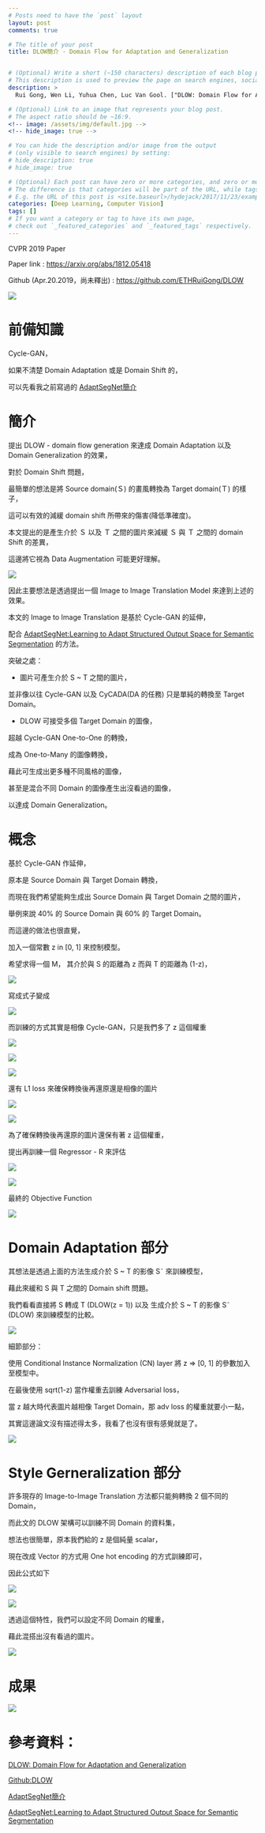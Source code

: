 ```yaml
---
# Posts need to have the `post` layout
layout: post
comments: true

# The title of your post
title: DLOW簡介 - Domain Flow for Adaptation and Generalization


# (Optional) Write a short (~150 characters) description of each blog post.
# This description is used to preview the page on search engines, social media, etc.
description: >
  Rui Gong, Wen Li, Yuhua Chen, Luc Van Gool. ["DLOW: Domain Flow for Adaptation and Generalization"](https://arxiv.org/abs/1812.05418). In CVPR'19.

# (Optional) Link to an image that represents your blog post.
# The aspect ratio should be ~16:9.
<!-- image: /assets/img/default.jpg -->
<!-- hide_image: true -->

# You can hide the description and/or image from the output
# (only visible to search engines) by setting:
# hide_description: true
# hide_image: true

# (Optional) Each post can have zero or more categories, and zero or more tags.
# The difference is that categories will be part of the URL, while tags will not.
# E.g. the URL of this post is <site.baseurl>/hydejack/2017/11/23/example-content/
categories: [Deep Learning, Computer Vision]
tags: []
# If you want a category or tag to have its own page,
# check out `_featured_categories` and `_featured_tags` respectively.
---
```

CVPR 2019 Paper

Paper link : https://arxiv.org/abs/1812.05418

Github (Apr.20.2019，尚未釋出) : https://github.com/ETHRuiGong/DLOW

![](/assets/img/2019-04-21-DLOW/fig1.png)

# 前備知識

Cycle-GAN，

如果不清楚 Domain Adaptation 或是 Domain Shift 的，

可以先看我之前寫過的 [AdaptSegNet簡介]

# 簡介

提出 DLOW - domain flow generation 來達成 Domain Adaptation 以及 Domain Generalization 的效果，

對於 Domain Shift 問題，

最簡單的想法是將 Source domain(Ｓ) 的畫風轉換為 Target domain(Ｔ) 的樣子，

這可以有效的減緩 domain shift 所帶來的傷害(降低準確度)。

本文提出的是產生介於 Ｓ 以及 Ｔ 之間的圖片來減緩 Ｓ 與 Ｔ 之間的 domain Shift 的差異，

這邊將它視為 Data Augmentation 可能更好理解。

![](/assets/img/2019-04-21-DLOW/fig5.png)

因此主要想法是透過提出一個 Image to Image Translation Model 來達到上述的效果。

本文的 Image to Image Translation 是基於 Cycle-GAN 的延伸，

配合 [AdaptSegNet:Learning to Adapt Structured Output Space for Semantic Segmentation] 的方法。


突破之處：

-  圖片可產生介於 S ~ T 之間的圖片，

並非像以往 Cycle-GAN 以及 CyCADA(DA 的任務) 只是單純的轉換至 Target Domain。

- DLOW 可接受多個 Target Domain 的圖像，

超越 Cycle-GAN One-to-One 的轉換，

成為 One-to-Many 的圖像轉換，

藉此可生成出更多種不同風格的圖像，

甚至是混合不同 Domain 的圖像產生出沒看過的圖像，

以達成 Domain Generalization。



# 概念

基於 Cycle-GAN 作延伸，

原本是 Source Domain 與 Target Domain 轉換，

而現在我們希望能夠生成出 Source Domain 與 Target Domain 之間的圖片，

舉例來說 40% 的 Source Domain 與 60% 的 Target Domain。

而這邊的做法也很直覺，

加入一個常數 z in [0, 1] 來控制模型。

希望求得一個 M， 其介於與 S 的距離為 z 而與 T 的距離為 (1-z)，

![](/assets/img/2019-04-21-DLOW/fig2.png)

寫成式子變成

![](/assets/img/2019-04-21-DLOW/eq3.png)

<!-- ![](/assets/img/2019-04-21-DLOW/eq4.png) -->

而訓練的方式其實是相像 Cycle-GAN，只是我們多了 z 這個權重

![](/assets/img/2019-04-21-DLOW/fig3-a.png)

![](/assets/img/2019-04-21-DLOW/eq56.png)

![](/assets/img/2019-04-21-DLOW/eq7.png)


還有 L1 loss 來確保轉換後再還原還是相像的圖片

![](/assets/img/2019-04-21-DLOW/fig3-b.png)

![](/assets/img/2019-04-21-DLOW/eq8.png)

為了確保轉換後再還原的圖片還保有著 z 這個權重，

提出再訓練一個 Regressor - R 來評估

![](/assets/img/2019-04-21-DLOW/fig3-c.png)

![](/assets/img/2019-04-21-DLOW/eq9.png)

最終的 Objective Function

![](/assets/img/2019-04-21-DLOW/eq10.png)


# Domain Adaptation 部分

其想法是透過上面的方法生成介於 S ~ T 的影像 S˜   來訓練模型，

藉此來緩和 S 與 T 之間的 Domain shift 問題。

我們看看直接將 S 轉成 T (DLOW(z = 1)) 以及 生成介於 S ~ T 的影像 S˜  (DLOW) 來訓練模型的比較。

![](/assets/img/2019-04-21-DLOW/table1.png)

細節部分：

使用 Conditional Instance Normalization (CN) layer 將 z => [0, 1] 的參數加入至模型中。

在最後使用 sqrt(1-z) 當作權重去訓練 Adversarial loss，

當 z 越大時代表圖片越相像 Target Domain，那 adv loss 的權重就要小一點，

其實這邊論文沒有描述得太多，我看了也沒有很有感覺就是了。

![](/assets/img/2019-04-21-DLOW/fig4.png)


# Style Gerneralization 部分

許多現存的 Image-to-Image Translation 方法都只能夠轉換 2 個不同的 Domain，

而此文的 DLOW 架構可以訓練不同 Domain 的資料集，

想法也很簡單，原本我們給的 z 是個純量 scalar，

現在改成 Vector 的方式用 One hot encoding 的方式訓練即可，

因此公式如下

![](/assets/img/2019-04-21-DLOW/one-hot.png)

![](/assets/img/2019-04-21-DLOW/eq11.png)

透過這個特性，我們可以設定不同 Domain 的權重，

藉此混搭出沒有看過的圖片。

![](/assets/img/2019-04-21-DLOW/fig6.png)

# 成果

![](/assets/img/2019-04-21-DLOW/table2.png)



# 參考資料：

[DLOW: Domain Flow for Adaptation and Generalization]

[Github:DLOW]

[AdaptSegNet簡介]

[AdaptSegNet:Learning to Adapt Structured Output Space for Semantic Segmentation]

[AdaptSegNet:Learning to Adapt Structured Output Space for Semantic Segmentation]:https://arxiv.org/abs/1802.10349

[DLOW: Domain Flow for Adaptation and Generalization]:https://arxiv.org/abs/1812.05418

[Github:DLOW]:https://github.com/ETHRuiGong/DLOW

[AdaptSegNet簡介]:https://xiaosean.github.io/deep%20learning/computer%20vision/2018-06-20-AdaptSegNet/


